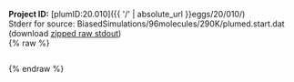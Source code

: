 **Project ID:** [plumID:20.010]({{ '/' | absolute_url }}eggs/20/010/)  
Stderr for source:  BiasedSimulations/96molecules/290K/plumed.start.dat   
(download [zipped raw stdout](plumed.start.dat.plumed_master.stdout.txt.zip))  
{% raw %}
<pre>
</pre>
{% endraw %}
